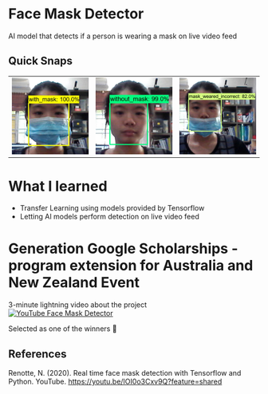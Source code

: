 # Face Mask Detector
 AI model that detects if a person is wearing a mask on live video feed

 ## Quick Snaps
 <div align="center">
  <table>
   <tr>
     <td><img src="images/with_mask.jpg" width="400"></td>
     <td><img src="images/without_mask.jpg" width="400"></td>
     <td><img src="images/incorrect.jpg" width="400"></td>
   </tr>
  </table>
 </div>

 # What I learned
 * Transfer Learning using models provided by Tensorflow
 * Letting AI models perform detection on live video feed
  
  
# Generation Google Scholarships - program extension for Australia and New Zealand Event
3-minute lightning video about the project  
[![YouTube Face Mask Detector](https://img.youtube.com/vi/zjDkkB7eE-8/hqdefault.jpg)](https://youtu.be/zjDkkB7eE-8)  

Selected as one of the winners :tada:  

## References
Renotte, N. (2020). Real time face mask detection with Tensorflow and Python. YouTube. https://youtu.be/IOI0o3Cxv9Q?feature=shared
